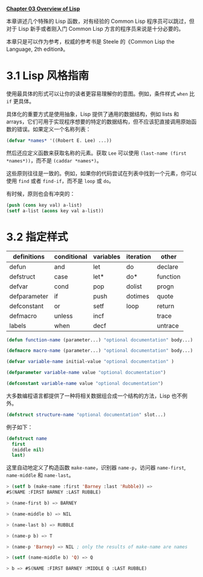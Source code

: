**[Chapter 03 Overview of Lisp](https://github.com/norvig/paip-lisp/blob/master/docs/chapter3.md)**

本章讲述几个特殊的 Lisp 函数，对有经验的 Common Lisp 程序员可以跳过，但对于 Lisp 新手或者刚入门 Common Lisp 方言的程序员来说是十分必要的。

本章只是可以作为参考，权威的参考书是 Steele 的《Common Lisp the Language, 2th edition》。

# 3.1 Lisp 风格指南

使用最具体的形式可以让你的读者更容易理解你的意图。例如，条件样式 `when` 比 `if` 更具体。

具体化的重要方式是使用抽象，Lisp 提供了通用的数据结构，例如 lists 和 arrays，它们可用于实现程序想要的特定的数据结构，但不应该犯直接调用原始函数的错误。如果定义一个名称列表：
```lisp
(defvar *names* '((Robert E. Lee) ...))
```
然后还应定义函数来获取名称的元素。获取 `Lee` 可以使用 `(last-name (first *names*))`，而不是 `(caddar *names*)`。

这些原则往往是一致的。例如，如果你的代码尝试在列表中找到一个元素，你可以使用 `find` 或者 `find-if`，而不是 `loop` 或 `do`。

有时候，原则也会有冲突的：
```lisp
(push (cons key val) a-list)
(setf a-list (acons key val a-list))
```

# 3.2 指定样式
definitions	|conditional	|variables	|iteration	|other
----|----|----|----|----
defun	|and	|let	|do	|declare
defstruct|case|let*|do*|function
defvar|cond|pop|dolist|progn
defparameter|if|push|dotimes|quote
defconstant|or|setf|loop|return
defmacro|unless|incf||trace
labels|when|decf||untrace

```lisp
(defun function-name (parameter...) "optional documentation" body...)

(defmacro macro-name (parameter...) "optional documentation" body...)

(defvar variable-name initial-value "optional documentation" )

(defparameter variable-name value "optional documentation")

(defconstant variable-name value "optional documentation")
```

大多数编程语言都提供了一种将相关数据组合成一个结构的方法，Lisp 也不例外。
```lisp
(defstruct structure-name "optional documentation" slot...)
```
例子如下：
```lisp
(defstruct name 
  first
  (middle nil)
  last)
```

这里自动地定义了构造函数 `make-name`，识别器 `name-p`，访问器 `name-first`, `name-middle` 和 `name-last`。
```lisp
> (setf b (make-name :first 'Barney :last 'Rubble)) =>
#S(NAME :FIRST BARNEY :LAST RUBBLE)

> (name-first b) => BARNEY

> (name-middle b) => NIL

> (name-last b) => RUBBLE

> (name-p b) => T

> (name-p 'Barney) => NIL ; only the results of make-name are names

> (setf (name-middle b) 'Q) => Q

> b => #S(NAME :FIRST BARNEY :MIDDLE Q :LAST RUBBLE)
```
